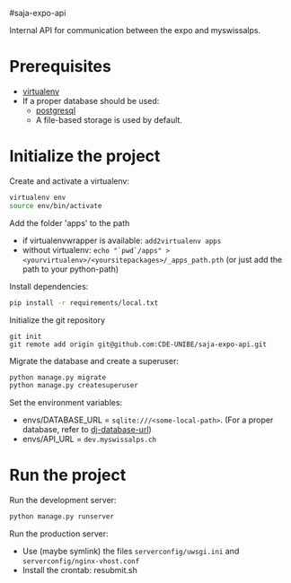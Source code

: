 #saja-expo-api

Internal API for communication between the expo and myswissalps.

# Prerequisites
- [virtualenv](https://virtualenv.pypa.io/en/latest/)
- If a proper database should be used:
    - [postgresql](http://www.postgresql.org/)
    - A file-based storage is used by default.

# Initialize the project
Create and activate a virtualenv:

```bash
virtualenv env
source env/bin/activate
```

Add the folder 'apps' to the path

- if virtualenvwrapper is available: ```add2virtualenv apps```
- without virtualenv: ```echo "`pwd`/apps" > <yourvirtualenv>/<yoursitepackages>/_apps_path.pth``` (or just add the path to your python-path)

Install dependencies:
```bash
pip install -r requirements/local.txt
```

Initialize the git repository

```
git init
git remote add origin git@github.com:CDE-UNIBE/saja-expo-api.git
```

Migrate the database and create a superuser:
```bash
python manage.py migrate
python manage.py createsuperuser
```

Set the environment variables:

- envs/DATABASE_URL = ```sqlite:///<some-local-path>```. 
  (For a proper database, refer to [dj-database-url](https://github.com/kennethreitz/dj-database-url))
- envs/API_URL = ```dev.myswissalps.ch```

# Run the project

Run the development server: 
```bash
python manage.py runserver
```

Run the production server:

- Use (maybe symlink) the files ```serverconfig/uwsgi.ini``` and ```serverconfig/nginx-vhost.conf```
- Install the crontab: resubmit.sh

